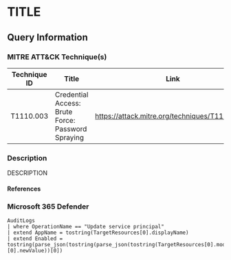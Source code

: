 # TITLE

## Query Information

### MITRE ATT&CK Technique(s)

| Technique ID | Title    | Link    |
| ---  | --- | --- |
| T1110.003 | Credential Access: Brute Force: Password Spraying | https://attack.mitre.org/techniques/T1110/003/ |

### Description

DESCRIPTION


#### References



### Microsoft 365 Defender




```kql
AuditLogs
| where OperationName == "Update service principal"
| extend AppName = tostring(TargetResources[0].displayName)
| extend Enabled = tostring(parse_json(tostring(parse_json(tostring(TargetResources[0].modifiedProperties))[0].newValue))[0])
```

